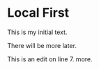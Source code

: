 # Local First

This is my initial text.

There will be more later.

This is an edit on line 7. more.